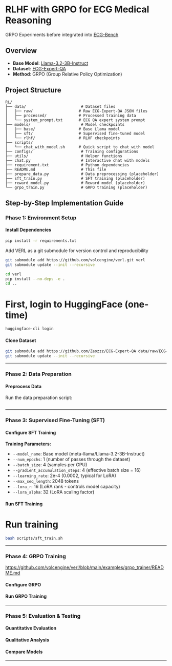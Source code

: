 # RLHF with GRPO for ECG Medical Reasoning

GRPO Experiments before integrated into [ECG-Bench](https://github.com/willxxy/ECG-Bench)

## Overview

- **Base Model**: [Llama-3.2-3B-Instruct](https://huggingface.co/meta-llama/Llama-3.2-3B-Instruct)
- **Dataset**: [ECG-Expert-QA](https://github.com/Zaozzz/ECG-Expert-QA)
- **Method**: GRPO (Group Relative Policy Optimization)

## Project Structure

```
RL/
├── data/                        # Dataset files
│   ├── raw/                    # Raw ECG-Expert-QA JSON files
│   ├── processed/              # Processed training data
│   └── system_prompt.txt       # ECG QA expert system prompt
├── models/                      # Model checkpoints
│   ├── base/                   # Base Llama model
│   ├── sft/                    # Supervised fine-tuned model
│   └── rlhf/                   # RLHF checkpoints
├── scripts/
│   └── chat_with_model.sh      # Quick script to chat with model
├── configs/                     # Training configurations
├── utils/                       # Helper functions
├── chat.py                      # Interactive chat with models
├── requirement.txt              # Python dependencies
├── README.md                    # This file
├── prepare_data.py              # Data preprocessing (placeholder)
├── sft_train.py                 # SFT training (placeholder)
├── reward_model.py              # Reward model (placeholder)
└── grpo_train.py                # GRPO training (placeholder)
```

## Step-by-Step Implementation Guide

### Phase 1: Environment Setup

#### Install Dependencies
```bash
pip install -r requirements.txt
```

Add VERL as a git submodule for version control and reproducibility
```bash
git submodule add https://github.com/volcengine/verl.git verl
git submodule update --init --recursive
```

```bash
cd verl
pip install --no-deps -e .
cd ..
```
# First, login to HuggingFace (one-time)
```bash
huggingface-cli login
```

#### Clone Dataset
```bash
git submodule add https://github.com/Zaozzz/ECG-Expert-QA data/raw/ECG-Expert-QA
git submodule update --init --recursive
```

---

### Phase 2: Data Preparation

#### Preprocess Data
Run the data preparation script:
```bash

```

---

### Phase 3: Supervised Fine-Tuning (SFT)

#### Configure SFT Training

**Training Parameters:**
- `--model_name`: Base model (meta-llama/Llama-3.2-3B-Instruct)
- `--num_epochs`: 1 (number of passes through the dataset)
- `--batch_size`: 4 (samples per GPU)
- `--gradient_accumulation_steps`: 4 (effective batch size = 16)
- `--learning_rate`: 2e-4 (0.0002, typical for LoRA)
- `--max_seq_length`: 2048 tokens
- `--lora_r`: 16 (LoRA rank - controls model capacity)
- `--lora_alpha`: 32 (LoRA scaling factor)

#### Run SFT Training



# Run training
```bash
bash scripts/sft_train.sh
```


---


### Phase 4: GRPO Training
https://github.com/volcengine/verl/blob/main/examples/grpo_trainer/README.md

#### Configure GRPO

#### Run GRPO Training


---

### Phase 5: Evaluation & Testing

#### Quantitative Evaluation

#### Qualitative Analysis

#### Compare Models

---